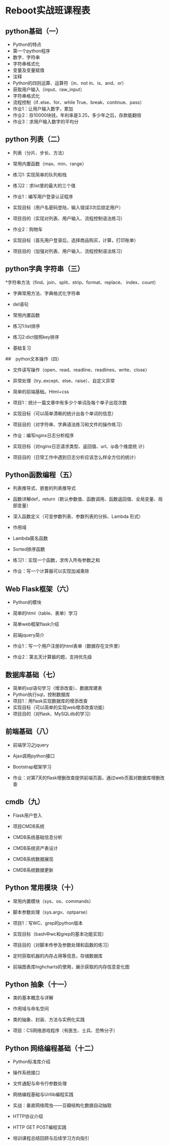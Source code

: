 # Reboot实战班课程表

## python基础（一）
+ Python的特点
+ 第一个python程序
+ 数字、字符串
+ 字符串格式化
+ 变量及变量赋值
+ 注释
+ Python的四则运算、运算符（in、not in、is、and、or）
+ 获取用户输入（input、raw_input）
+ 字符串格式化
+ 流程控制（if..else、for、while True、break、continue、pass）
+ 作业1：让用户输入数字，累加
+ 作业2：存10000块钱，年利率是3.25，多少年之后，存款能翻倍
+ 作业3：求用户输入数字的平均分


## python 列表（二）
              
 * 列表（分片、步长、方法）
  
 * 常用内置函数（max、min、range）
  
 * 练习1: 实现简单的队列和栈
  
 * 练习2：求list里的最大的三个值
  
 * 作业1：编写用户登录认证程序
  
 * 实现目标（用户名密码登陆，输入错误3次后锁定用户）
  
 * 项目目的（实现对列表、用户输入、流程控制语法练习）
  
 * 作业2：购物车
  
 * 实现目标（首先用户登录后，选择商品购买，计算，打印账单）
  
 * 项目目的（加强对列表、用户输入、流程控制语法练习）


## python字典 字符串（三）

                
 *字符串方法（find、join、split、strip、format、replace、
index、count）

 * 字典常用方法、字典格式化字符串

 * del语句

 * 常用内置函数

 * 练习1:list排序

 * 练习2:dict按照key排序

 * 基础复习

##　python文本操作（四）
   
* 文件读写操作（open、read、readline、readlines、write、close）
   
* 异常处理（try..except、else、raise）、自定义异常
   
* 简单的前端基础。Html+css
   
* 项目1：统计一篇文章中有多少个单词及每个单子出现次数
   
* 实现目标（可以简单清晰的统计出各个单词的信息）
   
* 项目目的（对字符串、字典语法练习和文件的操作练习）
   
* 作业：编写nginx日志分析程序
   
* 实现目标（对nginx日志请求类型、返回值、url、ip各个维度统
计）
   
* 项目目的（日常工作中遇到日志分析应该怎么样全方位的统计）


## Python函数编程（五）

* 列表推导式、嵌套的列表推导式

* 函数详解def，return（默认参数值、函数调用、函数返回值、全局变量、局部变量）

* 深入函数定义（可变参数列表、参数列表的分拆、Lambda 形式）

* 作用域

* Lambda匿名函数

* Sorted排序函数

* 练习1：实现一个函数，求传入所有参数之和

* 作业：写一个计算器可以实现加减乘除

## Web Flask框架（六）


* Python的模块

* 简单的html（table、表单）学习

* 简单web框架flask介绍

* 前端jquery简介

* 作业1：写一个用户注册的html表单（数据存在文件里）

* 作业2：第五天计算器的题，支持优先级    

## 数据库基础（七）

* 简单的sql语句学习（增添改查）、数据库建表
* Python执行sql，控制数据库
* 项目1：用flask实现数据库的增添改查
* 实现目标（可以简单的实现web增添改查功能）
* 项目目的（对flask、MySQLdb的学习）  

## 前端基础（八）


* 前端学习之jquery

* Ajax调用python接口

* Bootstrap框架学习

* 作业：对第7天的flask增删改查提供前端页面，通过web页面对数据库增删改查

## cmdb（九）

* Flask用户登入

* 项目CMDB系统

* CMDB系统基础信息分析

* CMDB系统资产表设计

* CMDB系统数据展现

* CMDB系统数据更新

## Python 常用模块（十）



* 常用内置模块（sys、os、commands）

* 脚本参数处理（sys.argv、optparse）

* 项目1：写WC、grep的python版本

* 实现目标（bash中wc和grep的基本功能实现）

* 项目目的（对脚本传参及参数处理和函数的练习）

* 定时获取机器的内存占用等信息，存储数据库

* 前端图表库highcharts的使用，展示获取的内存信息变化图



## Python 抽象（十一）


+ 类的基本概念与详解

+ 作用域与命名空间

+ 类的抽象、封装、方法与实例化实践

+ 项目：CS网络游戏程序（有医生、士兵、恐怖分子）

## Python 网络编程基础（十二）



* Python标准库介绍

* 操作系统接口

* 文件通配与命令行参数处理

* 网络编程基础与Urllib编程实践

* 实战：垂直网络爬虫——豆瓣结构化数据自动抽取

* HTTP协议介绍

* HTTP GET POST编程实践

* 培训课程总结回顾与后续学习方向指引 